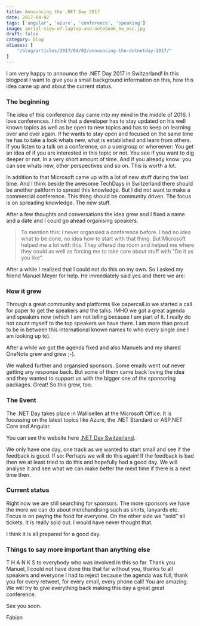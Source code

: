 ```yaml
---
title: Announcing the .NET Day 2017
date: 2017-04-02
tags: ['angular', 'azure', 'conference', 'speaking']
image: aerial-view-of-laptop-and-notebook_bw_osc.jpg
draft: false
category: blog
aliases: [
    "/blog/articles/2017/04/02/announcing-the-dotnetday-2017/"
]
---
```


I am very happy to announce the .NET Day 2017 in Switzerland! In this blogpost I want to give you a small background information on this, how this idea came up and about the current status.

### The beginning

The idea of this conference day came into my mind in the middle of 2016. I love conferences. I think that a developer has to stay updated on his well known topics as well as be open to new topics and has to keep on learning over and over again. If he wants to stay open and focused on the same time he has to take a look whats new, what is established and learn from others. If you listen to a talk on a conference, on a usergroup or whereever: You get an idea of if you are interested in this topic or not. You see if you want to dig deeper or not. In a very short amount of time. And if you already know: you can see whats new, other perspectives and so on. This is worth a lot.

In addition to that Microsoft came up with a lot of new stuff during the last time. And I think beside the awesome TechDays in Switzerland there should be another paltform to spread this knowledge. But I did not want to make a commercial conference. This thing should be community driven. The focus is on spreading knowledge. The new stuff.

After a few thoughts and conversations the idea grew and I fixed a name and a date and I could go ahead organising speakers.

> To mention this: I never organsied a conference before. I had no idea what to be done, no idea how to start with that thing. But Microsoft helped me a lot with this. They offered the room and helped me where they could as well as forcing me to take care about stuff with "Do it as you like".

After a while I realized that I could not do this on my own. So I asked my friend Manuel Meyer for help. He immediately said yes and there we are:

### How it grew

Through a great community and platforms like papercall.io we started a call for paper to get the speakers and the talks. IMHO we got a great agenda and speakers now (which I am not telling because I am part of it. I really do not count myself to the top speakers we have there. I am more than proud to be in between this international known names to who every single one I am looking up to).

After a while we got the agenda fixed and also Manuels and my shared OneNote grew and grew ;-).

We walked further and organsied sponsors. Some emails went out never getting any response back. But some of them came back loving the idea and they wanted to support us with the bigger one of the sponsoring packages. Great! So this grew, too.

### The Event

The .NET Day takes place in Wallisellen at the Microsoft Office. It is focussing on the latest topics like Azure, the .NET Standard or ASP.NET Core and Angular.

You can see the website here [.NET Day Switzerland](http://dotnetday.ch/).

We only have one day, one track as we wanted to start small and see if the feedback is good. If so: Perhaps we will do this again! If the feedback is bad then we at least tried to do this and hopefully had a good day. We will analyse it and see what we can make better the mext time if there is a next time then.

### Current status

Right now we are still searching for sponsors. The more sponsors we have the more we can do about merchandising such as shirts, lanyards etc. Focus is on paying the food for everyone. On the other side we "sold" all tickets. It is really sold out. I would have never thought that.

I think it is all prepared for a good day.

### Things to say more important than anything else

T H A N K S to everybody who was involved in this so far. Thank you Manuel, I could not have done this that far without you, thanks to all speakers and everyone I had to reject because the agenda was full, thank you for every retweet, for every email, every phone call! You are amazing. We will try to give everything back making this day a great great conference.

See you soon.

Fabian

